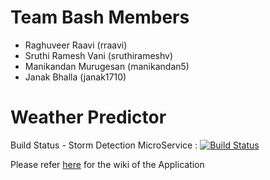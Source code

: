 Team Bash Members
==============================
* Raghuveer Raavi (rraavi) 
* Sruthi Ramesh Vani (sruthirameshv) 
* Manikandan Murugesan (manikandan5)
* Janak Bhalla (janak1710)

Weather Predictor
==============================

Build Status - Storm Detection MicroService  : [![Build Status](https://travis-ci.org/airavata-courses/TeamBash.svg?branch=feature%2Ffeature-4-storm-detection)](https://travis-ci.org/airavata-courses/TeamBash)

Please refer [here](https://github.com/TeamBash/UI/wiki) for the wiki of the Application 
